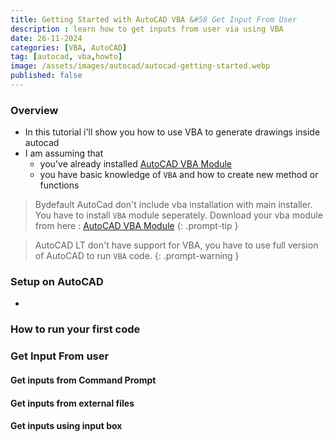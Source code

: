 ```yaml
---
title: Getting Started with AutoCAD VBA &#58 Get Input From User
description : learn how to get inputs from user via using VBA
date: 26-11-2024
categories: [VBA, AutoCAD]
tag: [autocad, vba,howto]
image: /assets/images/autocad/autocad-getting-started.webp
published: false
---
```


### Overview
- In this tutorial i'll show you how to use VBA to generate drawings inside autocad
- I am assuming that 
  - you've already installed [AutoCAD VBA Module](https://www.autodesk.com/support/technical/article/caas/tsarticles/ts/3kxk0RyvfWTfSfAIrcmsLQ.html)
  - you have basic knowledge of `VBA` and how to create new method or functions

> Bydefault AutoCad don't include vba installation with main installer. You have to install `VBA` module seperately.
> Download your vba module from here : [AutoCAD VBA Module](https://www.autodesk.com/support/technical/article/caas/tsarticles/ts/3kxk0RyvfWTfSfAIrcmsLQ.html)
{: .prompt-tip }

> AutoCAD LT don't have support for VBA, you have to use full version of AutoCAD to run `VBA` code.
{: .prompt-warning }

### Setup on AutoCAD
-

### How to run your first code
  
### Get Input From user

#### Get inputs from Command Prompt

#### Get inputs from external files

#### Get inputs using input box




